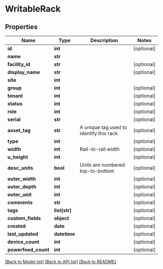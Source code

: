 # WritableRack

## Properties
Name | Type | Description | Notes
------------ | ------------- | ------------- | -------------
**id** | **int** |  | [optional] 
**name** | **str** |  | 
**facility_id** | **str** |  | [optional] 
**display_name** | **str** |  | [optional] 
**site** | **int** |  | 
**group** | **int** |  | [optional] 
**tenant** | **int** |  | [optional] 
**status** | **int** |  | [optional] 
**role** | **int** |  | [optional] 
**serial** | **str** |  | [optional] 
**asset_tag** | **str** | A unique tag used to identify this rack | [optional] 
**type** | **int** |  | [optional] 
**width** | **int** | Rail-to-rail width | [optional] 
**u_height** | **int** |  | [optional] 
**desc_units** | **bool** | Units are numbered top-to-bottom | [optional] 
**outer_width** | **int** |  | [optional] 
**outer_depth** | **int** |  | [optional] 
**outer_unit** | **int** |  | [optional] 
**comments** | **str** |  | [optional] 
**tags** | **list[str]** |  | [optional] 
**custom_fields** | **object** |  | [optional] 
**created** | **date** |  | [optional] 
**last_updated** | **datetime** |  | [optional] 
**device_count** | **int** |  | [optional] 
**powerfeed_count** | **int** |  | [optional] 

[[Back to Model list]](../README.md#documentation-for-models) [[Back to API list]](../README.md#documentation-for-api-endpoints) [[Back to README]](../README.md)


